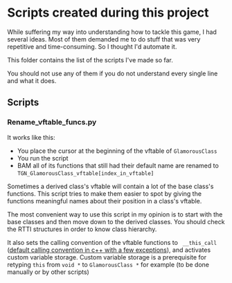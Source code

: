 # Scripts created during this project

While suffering my way into understanding how to tackle this game, I had several ideas. Most of them demanded me to do stuff that was very repetitive and time-consuming. So I thought I'd automate it.

This folder contains the list of the scripts I've made so far.

You should not use any of them if you do not understand every single line and what it does.

## Scripts

### Rename_vftable_funcs.py

It works like this:

- You place the cursor at the beginning of the vftable of `GlamorousClass`
- You run the script
- BAM all of its functions that still had their default name are renamed to `TGN_GlamorousClass_vftable[index_in_vftable]`

Sometimes a derived class's vftable will contain a lot of the base class's functions. This script tries to make them easier to spot by giving the functions meaningful names about their position in a class's vftable.

The most convenient way to use this script in my opinion is to start with the base classes and then move down to the derived classes. You should check the RTTI structures in order to know class hierarchy.

It also sets the calling convention of the vftable functions to ` __this_call` ([default calling convention in c++ with a few exceptions](https://docs.microsoft.com/en-us/cpp/cpp/thiscall?view=vs-2019)), and activates custom variable storage. Custom variable storage is a prerequisite for retyping `this` from `void *` to `GlamorousClass *` for example (to be done manually or by other scripts)